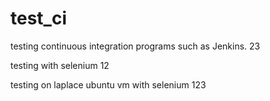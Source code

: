 # test_ci
testing continuous integration  programs such as Jenkins.
23

testing with selenium
12

testing on laplace ubuntu vm with selenium
123